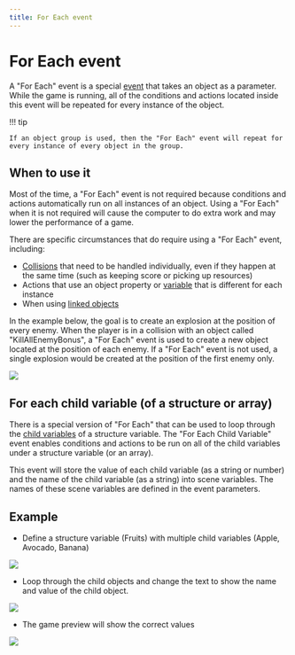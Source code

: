 ```yaml
---
title: For Each event
---
```

# For Each event

A "For Each" event is a special [event](/gdevelop5/events) that takes an object as a parameter. While the game is running, all of the conditions and actions located inside this event will be repeated for every instance of the object.

!!! tip

    If an object group is used, then the "For Each" event will repeat for every instance of every object in the group.

## When to use it

Most of the time, a "For Each" event is not required because conditions and actions automatically run on all instances of an object. Using a "For Each" when it is not required will cause the computer to do extra work and may lower the performance of a game.

There are specific circumstances that do require using a "For Each" event, including:

- [Collisions](https://wiki.gdevelop.io/gdevelop5/all-features/collisions) that need to be handled individually, even if they happen at the same time (such as keeping score or picking up resources)
- Actions that use an object property or [variable](https://wiki.gdevelop.io/gdevelop5/all-features/variables/object-variables) that is different for each instance
- When using [linked objects](https://wiki.gdevelop.io/gdevelop5/all-features/linked-objects)

In the example below, the goal is to create an explosion at the position of every enemy.  When the player is in a collision with an object called "KillAllEnemyBonus", a "For Each" event is used to create a new object located at the position of each enemy.  If a "For Each" event is not used, a single explosion would be created at the position of the first enemy only.

![](/gdevelop5/events/for-each-example.png)

## For each child variable (of a structure or array)

There is a special version of "For Each" that can be used to loop through the [child variables](/gdevelop5/all-features/variables/) of a structure variable.  The "For Each Child Variable" event enables conditions and actions to be run on all of the child variables under a structure variable (or an array).

This event will store the value of each child variable (as a string or number) and the name of the child variable (as a string) into scene variables.  The names of these scene variables are defined in the event parameters.

## Example

- Define a structure variable (Fruits) with multiple child variables (Apple, Avocado, Banana)

![](/gdevelop5/events/foreverchildvariables.png)

- Loop through the child objects and change the text to show the name and value of the child object.

![](/gdevelop5/events/foreverchildevents.png)

- The game preview will show the correct values

![](/gdevelop5/events/foreverchildouput.png)